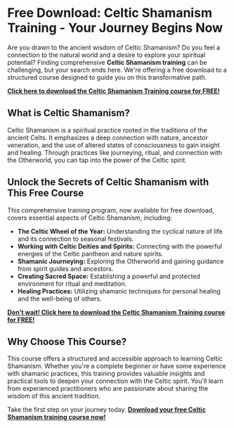# Free Download: Celtic Shamanism Training - Your Journey Begins Now

Are you drawn to the ancient wisdom of Celtic Shamanism? Do you feel a connection to the natural world and a desire to explore your spiritual potential? Finding comprehensive **Celtic Shamanism training** can be challenging, but your search ends here. We're offering a free download to a structured course designed to guide you on this transformative path.

[**Click here to download the Celtic Shamanism Training course for FREE!**](https://udemywork.com/celtic-shamanism-training)

## What is Celtic Shamanism?

Celtic Shamanism is a spiritual practice rooted in the traditions of the ancient Celts. It emphasizes a deep connection with nature, ancestor veneration, and the use of altered states of consciousness to gain insight and healing. Through practices like journeying, ritual, and connection with the Otherworld, you can tap into the power of the Celtic spirit.

## Unlock the Secrets of Celtic Shamanism with This Free Course

This comprehensive training program, now available for free download, covers essential aspects of Celtic Shamanism, including:

*   **The Celtic Wheel of the Year:** Understanding the cyclical nature of life and its connection to seasonal festivals.
*   **Working with Celtic Deities and Spirits:** Connecting with the powerful energies of the Celtic pantheon and nature spirits.
*   **Shamanic Journeying:** Exploring the Otherworld and gaining guidance from spirit guides and ancestors.
*   **Creating Sacred Space:** Establishing a powerful and protected environment for ritual and meditation.
*   **Healing Practices:** Utilizing shamanic techniques for personal healing and the well-being of others.

[**Don't wait! Click here to download the Celtic Shamanism Training course for FREE!**](https://udemywork.com/celtic-shamanism-training)

## Why Choose This Course?

This course offers a structured and accessible approach to learning Celtic Shamanism. Whether you're a complete beginner or have some experience with shamanic practices, this training provides valuable insights and practical tools to deepen your connection with the Celtic spirit. You'll learn from experienced practitioners who are passionate about sharing the wisdom of this ancient tradition.

Take the first step on your journey today. **[Download your free Celtic Shamanism training course now!](https://udemywork.com/celtic-shamanism-training)**
